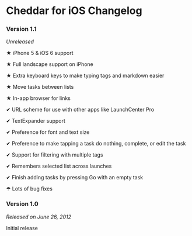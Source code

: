# Cheddar for iOS Changelog

### Version 1.1

*Unreleased*

★ iPhone 5 & iOS 6 support

★ Full landscape support on iPhone

★ Extra keyboard keys to make typing tags and markdown easier

★ Move tasks between lists

★ In-app browser for links

✔ URL scheme for use with other apps like LaunchCenter Pro

✔ TextExpander support

✔ Preference for font and text size

✔ Preference to make tapping a task do nothing, complete, or edit the task

✔ Support for filtering with multiple tags

✔ Remembers selected list across launches

✔ Finish adding tasks by pressing Go with an empty task

☂ Lots of bug fixes


### Version 1.0

*Released on June 26, 2012*

Initial release
